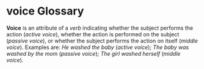 # voice Glossary
**Voice** is an attribute of a *verb* indicating whether the subject performs the action (*active voice*), whether the action is performed on the subject (*passive voice*), or whether the subject performs the action on itself (*middle voice*). Examples are: *He washed the baby* (*active voice*); *The baby was washed by the mom* (*passive voice*); *The girl washed herself* (*middle voice*).
